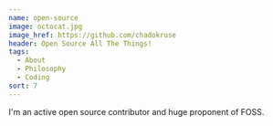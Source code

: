 ```yaml
---
name: open-source
image: octocat.jpg
image_href: https://github.com/chadokruse
header: Open Source All The Things!
tags:
  - About
  - Philosophy
  - Coding
sort: 7
---
```

I'm an active open source contributor and huge proponent of FOSS.
